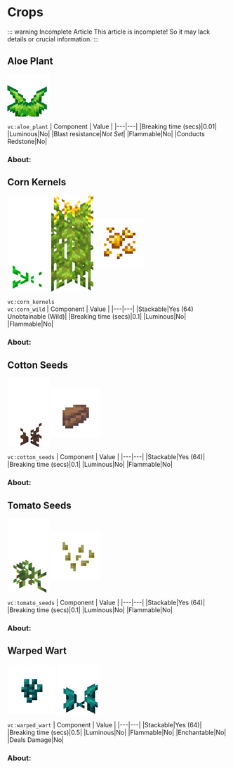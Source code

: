 # Crops
::: warning Incomplete Article
This article is incomplete! So it may lack details or crucial information.
:::

## Aloe Plant

<img src="../ass-sets/blocks/aloeplant.gif" class="inlineimg">

`vc:aloe_plant`
| Component | Value |
|---|---|
|Breaking time (secs)|0.01|
|Luminous|No|
|Blast resistance|_Not Set_|
|Flammable|No|
|Conducts Redstone|No|

### About:

## Corn Kernels

<img src="../ass-sets/blocks/cornplant.gif" class="inlineimg">
<img src="../ass-sets/blocks/cornwild.gif" class="inlineimg">
<img src="../ass-sets/items/corn_kernels.png" class="inlineimg">

`vc:corn_kernels`<br>`vc:corn_wild`
| Component | Value |
|---|---|
|Stackable|Yes (64) <br> Unobtainable (Wild)|
|Breaking time (secs)|0.1|
|Luminous|No|
|Flammable|No|

### About:

## Cotton Seeds

<img src="../ass-sets/blocks/cotton.gif" class="inlineimg">
<img src="../ass-sets/items/cotton_seeds.png" class="inlineimg">

`vc:cotton_seeds`
| Component | Value |
|---|---|
|Stackable|Yes (64)|
|Breaking time (secs)|0.1|
|Luminous|No|
|Flammable|No|

### About:

## Tomato Seeds

<img src="../ass-sets/blocks/tomatoplant.gif" class="inlineimg">
<img src="../ass-sets/items/tomato_seeds.png" class="inlineimg">

`vc:tomato_seeds`
| Component | Value |
|---|---|
|Stackable|Yes (64)|
|Breaking time (secs)|0.1|
|Luminous|No|
|Flammable|No|

### About:

## Warped Wart

<img src="../ass-sets/items/warped_wart.png" class="inlineimg">
<img src="../ass-sets/blocks/warpedwart.gif" class="inlineimg">

`vc:warped_wart`
| Component | Value |
|---|---|
|Stackable|Yes (64)|
|Breaking time (secs)|0.5|
|Luminous|No|
|Flammable|No|
|Enchantable|No|
|Deals Damage|No|

### About:


<style>
.inlineimg {
    vertical-align:middle;
    display:inline-block;
}
</style>
